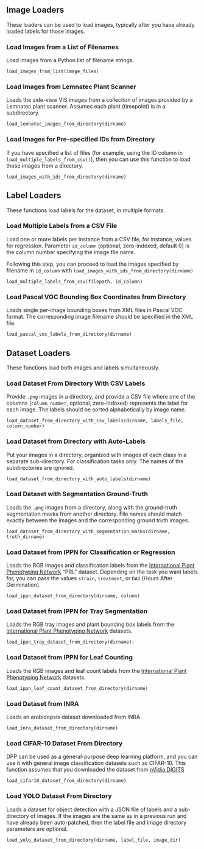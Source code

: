 ## Image Loaders

These loaders can be used to load images, typically after you have already loaded labels for those images.

### Load Images from a List of Filenames

Load images from a Python list of filename strings.

```
load_images_from_list(image_files)
```

### Load Images from Lemnatec Plant Scanner

Loads the side-view VIS images from a collection of images provided by a Lemnatec plant scanner. Assumes each plant (timepoint) is in a subdirectory.

```
load_lemnatec_images_from_directory(dirname)
```

### Load Images for Pre-specified IDs from Directory

If you have specified a list of files (for example, using the ID column in `load_multiple_labels_from_csv()`), then you can use this function to load those images from a directory. 

```
load_images_with_ids_from_directory(dirname)
```

## Label Loaders

These functions load labels for the dataset, in multiple formats.

### Load Multiple Labels from a CSV File

Load one or more labels per instance from a CSV file, for instance, values for regression. Parameter `id_column` (optional, zero-indexed, default 0) is the column number specifying the image file name.

Following this step, you can proceed to load the images specified by filename in `id_column` with `load_images_with_ids_from_directory(dirname)`

```
load_multiple_labels_from_csv(filepath, id_column)
```

### Load Pascal VOC Bounding Box Coordinates from Directory

Loads single per-image bounding boxes from XML files in Pascal VOC format. The corresponding image filename should be specified in the XML file.

```
load_pascal_voc_labels_from_directory(dirname)
```

## Dataset Loaders

These functions load both images and labels simultaneously.

### Load Dataset From Directory With CSV Labels

Provide `.png` images in a directory, and provide a CSV file where one of the columns (`column_number`, optional, zero-indexed) represents the label for each image. The labels should be sorted alphabetically by image name.

```
load_dataset_from_directory_with_csv_labels(dirname, labels_file, column_number)
```

### Load Dataset from Directory with Auto-Labels

Put your images in a directory, organized with images of each class in a separate sub-directory. For classification tasks only. The names of the subdirectories are ignored.

```
load_dataset_from_directory_with_auto_labels(dirname)
```

### Load Dataset with Segmentation Ground-Truth

Loads the `.png` images from a directory, along with the ground-truth segmentation masks from another directory. File names should match exactly between the images and the corresponding ground truth images.

```
load_dataset_from_directory_with_segmentation_masks(dirname, truth_dirname)
```

### Load Dataset from IPPN for Classification or Regression

Loads the RGB images and classification labels from the [International Plant Phenotyping Network](http://www.plant-phenotyping.org/) "PRL" dataset. Depending on the task you want labels for, you can pass the values `strain`, `treatment`, or `DAG` (Hours After Germination).

```
load_ippn_dataset_from_directory(dirname, column)
```

### Load Dataset from IPPN for Tray Segmentation

Loads the RGB tray images and plant bounding box labels from the [International Plant Phenotyping Network](http://www.plant-phenotyping.org/) datasets.

```
load_ippn_tray_dataset_from_directory(dirname):
```

### Load Dataset from IPPN for Leaf Counting

Loads the RGB images and leaf count labels from the [International Plant Phenotyping Network](http://www.plant-phenotyping.org/) datasets.

```
load_ippn_leaf_count_dataset_from_directory(dirname)
```

### Load Dataset from INRA

Loads an arabidopsis dataset downloaded from INRA.

```
load_inra_dataset_from_directory(dirname)
```

### Load CIFAR-10 Dataset From Directory

DPP can be used as a general-purpose deep learning platform, and you can use it with general image classification datasets such as CIFAR-10. This function assumes that you downloaded the dataset from [nVidia DIGITS](https://developer.nvidia.com/digits)

```
load_cifar10_dataset_from_directory(dirname)
```

### Load YOLO Dataset From Directory

Loads a dataset for object detection with a JSON file of labels and a sub-directory of images. If the images are the same as in a previous run and have already been auto-patched, then the label file and image directory parameters are optional.

```python
load_yolo_dataset_from_directory(dirname, label_file, image_dir)
```
